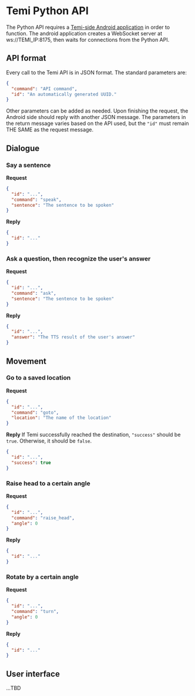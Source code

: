 # Temi Python API
The Python API requires a [Temi-side Android application](https://github.com/tongji-cdi/temi-woz-android) in order to function. 
The android application creates a WebSocket server at ws://TEMI_IP:8175, then waits for connections from the Python API. 

## API format
Every call to the Temi API is in JSON format. The standard parameters are:
```json
{
  "command": "API command",
  "id": "An automatically generated UUID."
}
```
Other parameters can be added as needed. Upon finishing the request, the Android side should reply with another JSON message. 
The parameters in the return message varies based on the API used, but the `"id"` must remain THE SAME as the request message.

## Dialogue
### Say a sentence
**Request**
```json
{
  "id": "...",
  "command": "speak",
  "sentence": "The sentence to be spoken"
}
```
**Reply**
```json
{
  "id": "..."
}
```

### Ask a question, then recognize the user's answer
**Request**
```json
{
  "id": "...",
  "command": "ask",
  "sentence": "The sentence to be spoken"
}
```
**Reply**
```json
{
  "id": "...",
  "answer": "The TTS result of the user's answer"
}
```

## Movement

### Go to a saved location
**Request**
```json
{
  "id": "...",
  "command": "goto",
  "location": "The name of the location"
}
```
**Reply**
If Temi successfully reached the destination, `"success"` should be `true`. Otherwise, it should be `false`.
```json
{
  "id": "...",
  "success": true
}
```

### Raise head to a certain angle
**Request**
```json
{
  "id": "...",
  "command": "raise_head",
  "angle": 0
}
```
**Reply**
```json
{
  "id": "..."
}
```

### Rotate by a certain angle
**Request**
```json
{
  "id": "...",
  "command": "turn",
  "angle": 0
}
```
**Reply**
```json
{
  "id": "..."
}
```

## User interface
...TBD
